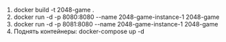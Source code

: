 1. docker build -t 2048-game .
2. docker run -d -p 8080:8080 --name 2048-game-instance-1 2048-game
3. docker run -d -p 8081:8080 --name 2048-game-instance-1 2048-game
4. Поднять контейнеры: docker-compose up -d